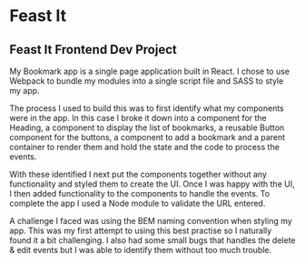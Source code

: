# Feast It
Feast It Frontend Dev Project
------------------------------

My Bookmark app is a single page application built in React. I chose to use Webpack to bundle my modules into a single script file and SASS to style my app.

The process I used to build this was to first identify what my components were in the app. In this case I broke it down into a component for the Heading, a component to display the list of bookmarks, a reusable Button component for the buttons, a component to add a bookmark and a parent container to render them and hold the state and the code to process the events.

With these identified I next put the components together without any functionality and styled them to create the UI. Once I was happy with the UI, I then added functionality to the components to handle the events. To complete the app I used a Node module to validate the URL entered.

A challenge I faced was using the BEM naming convention when styling my app. This was my first attempt to using this best practise so I naturally found it a bit challenging. I also had some small bugs that handles the delete & edit events but I was able to identify them without too much trouble.
